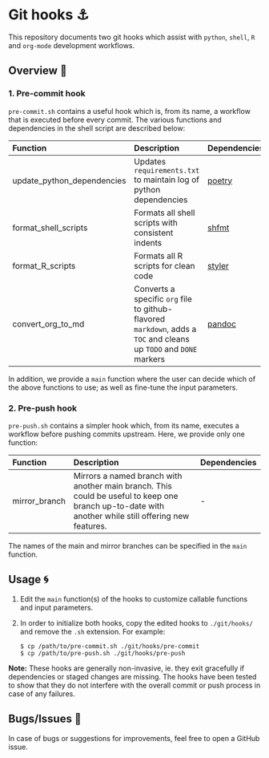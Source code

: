 # Git hooks :anchor:

This repository documents two git hooks which assist with `python`, `shell`, `R` and `org-mode` development workflows. 

## Overview :book:

### 1. Pre-commit hook

`pre-commit.sh` contains a useful hook which is, from its name, a workflow that is executed before every commit. The various functions and dependencies in the shell script are described below:

| Function                   | Description                                                                                                         | Dependencies                                      |
| :-------------             | :-------------                                                                                                      | :-----                                            |
| update_python_dependencies | Updates `requirements.txt` to maintain log of python dependencies                                                   | [poetry](https://github.com/python-poetry/poetry) |
| format_shell_scripts       | Formats all shell scripts with consistent indents                                                                   | [shfmt](https://github.com/mvdan/sh)              |
| format_R_scripts           | Formats all R scripts for clean code                                                                                | [styler](https://github.com/r-lib/styler)         |
| convert_org_to_md          | Converts a specific `org` file to github-flavored `markdown`, adds a `TOC` and cleans up `TODO` and `DONE` markers | [pandoc](https://github.com/jgm/pandoc)           |

In addition, we provide a `main` function where the user can decide which of the above functions to use; as well as fine-tune the input parameters.

### 2. Pre-push hook

`pre-push.sh` contains a simpler hook which, from its name, executes a workflow before pushing commits upstream. Here, we provide only one function:

| Function       | Description                                                                                                                                   | Dependencies                                      |
| :------------- | :-------------                                                                                                                                | :-----                                            |
| mirror_branch  | Mirrors a named branch with another main branch. This could be useful to keep one branch up-to-date with another while still offering new features.  | -                                                 |

The names of the main and mirror branches can be specified in the `main` function.

## Usage :cyclone:

1. Edit the `main` function(s) of the hooks to customize callable functions and input parameters.

2. In order to initialize both hooks, copy the edited hooks to `./git/hooks/` and remove the `.sh` extension. For example:

    ```shell
    $ cp /path/to/pre-commit.sh ./git/hooks/pre-commit
    $ cp /path/to/pre-push.sh ./git/hooks/pre-push
    ```

**Note:** These hooks are generally non-invasive, ie. they exit gracefully if dependencies or staged changes are missing. The hooks have been tested to show that they do not interfere with the overall commit or push process in case of any failures.

## Bugs/Issues :bug:

In case of bugs or suggestions for improvements, feel free to open a GitHub issue.

<!--  LocalWords:  Pre md github ie
 -->
